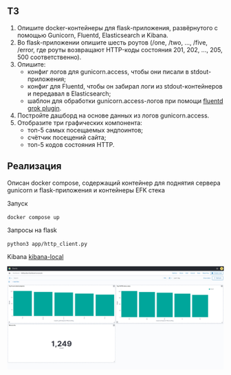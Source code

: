 ## ТЗ 
1. Опишите docker-контейнеры для flask-приложения, развёрнутого с помощью Gunicorn, Fluentd, Elasticsearch и Kibana.
2. Во flask-приложении опишите шесть роутов (/one, /two, ..., /five, /error, где роуты возвращают HTTP-коды состояния 201, 202, ..., 205, 500 соответственно).
3. Опишите:
   * конфиг логов для gunicorn.access, чтобы они писали в stdout-приложения;
   * конфиг для Fluentd, чтобы он забирал логи из stdout-контейнеров и передавал в Elasticsearch;
   * шаблон для обработки gunicorn.access-логов при помощи [fluentd grok plugin](https://github.com/fluent/fluent-plugin-grok-parser).
4. Постройте дашборд на основе данных из логов gunicorn.access.
5. Отобразите три графических компонента:
   * топ-5 самых посещаемых эндпоинтов;
   * счётчик посещений сайта;
   * топ-5 кодов состояния HTTP.

## Реализация
Описан docker compose, содержащий контейнер для поднятия сервера gunicorn и flask-приложения и контейнеры EFK стека

Запуск

`docker compose up`

Запросы на flask

`python3 app/http_client.py`

Kibana [kibana-local](http://localhost:5601)

![Изображение](dashboards.png)
